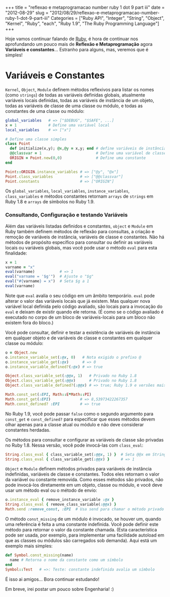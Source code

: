 +++
title = "reflexao e metaprogramacao number ruby 1 dot 9 part iii"
date = "2012-08-29"
slug = "2012/08/29/reflexao-e-metaprogramacao-number-ruby-1-dot-9-part-iii"
Categories = ["Ruby API", "Integer", "String", "Object", "Kernel", "Ruby", "each", "Ruby 1.9", "The Ruby Programming Language"]
+++
<!--more-->
<p>Hoje vamos continuar falando de <a href="http://www.ruby-doc.org/core-1.9.2/">Ruby</a>, é hora de continuar nos aprofundando um pouco mais de
<b>Reflexão e Metaprogramação</b> agora <b>Variáveis e constantes</b>... Estranho para alguns, mas, veremos que é simples!</p>

<h1>Variáveis e Constantes</h1>

`Kernel`, `Object`, `Module` definem métodos reflexivos para listar os nomes (como `strings`) de todas as variáveis definidas globais, atualmente
variáveis locais definidas, todas as variáveis de instância de um objeto, todas as variáveis de classe de uma classe ou módulo, e todas as constantes
de uma classe ou módulo:

``` ruby Variaveis e Constantes
global_variables   # => ["$DEBUG", "$SAFE", ...]
x = 1              # Define uma variável local
local_variables    # => ["x"]

# Define uma classe simples
class Point
  def initialize(x,y); @x,@y = x,y; end # define variáveis de instância
  @@classvar = 1                        # Define uma variável de classe
  ORIGIN = Point.new(0,0)               # Define uma constante
end

Point::ORIGIN.instance_variables # => ["@y", "@x"]
Point.class_variables            # => ["@@classvar"]
Point.constants                  # => ["ORIGIN"]
```

Os `global_variables`, `local_variables`, `instance_variables`, `class_variables` e métodos constantes retornam `arrays` de `strings` em Ruby 1.8 e
`arrays` de símbolos no Ruby 1.9.

<h3>Consultando, Configuração e testando Variáveis</h3>

Além das variáveis listadas definidos e constantes, `object` e `Module` em Ruby também definem métodos de reflexão para consultas, a criação e
remoção de variáveis de instância, variáveis de classe e constantes. Não há métodos de propósito específico para consultar ou definir as variáveis
locais ou variáveis globais, mas você pode usar o método `eval` para esta finalidade:

``` ruby Configurando Variavel
x = 1
varname = "x"
eval(varname)           # => 1
eval("varname = '$g'")  # Ajuste o "$g"
eval("#{varname} = x")  # Seta $g a 1
eval(varname)
```

Note que `eval` avalia o seu código em um âmbito temporário. `eval` pode alterar o valor das variáveis locais que já existem. Mas qualquer nova
variável local definida pelo código avaliado, são locais para a invocação do `eval` e deixam de existir quando ele retorna. (É como se o código
avaliado é executado no corpo de um bloco de variáveis-locais para um bloco não existem fora do bloco.)

Você pode consultar, definir e testar a existência de variáveis de instância em qualquer objeto e de variáveis de classe e constantes em qualquer
classe ou módulo:

``` ruby Consultar Variavel
o = Object.new
o.instance_variable_set(:@x, 0)   # Nota exigido o prefixo @
o.instance_variable_get(:@x)      # => 0
o.instance_variable_defined?(:@x) # => true

Object.class_variable_set(:@@x, 1)   # Privado no Ruby 1.8
Object.class_variable_get(:@@x)      # Privado no Ruby 1.8
Object.class_variable_defined?(:@@x) # => true; Ruby 1.9 e versões mais novas

Math.const_set(:EPI, Math::E*Math::PI)
Math.const_get(:EPI)             # => 8,53973422267357
Math.const_defined? :EPI         # => true
```

No Ruby 1.9, você pode passar `false` como o segundo argumento para `const_get` e `const_defined?` para especificar que esses métodos devem olhar
apenas para a classe atual ou módulo e não deve considerar constantes herdadas.

Os métodos para consultar e configurar as variáveis de classe são privadas no Ruby 1.8. Nessa versão, você pode invocá-las com `class_eval`:

``` ruby class_eval
String.class_eval { class_variable_set(:@@x, 1) }  # Seta @@x em String
String.class_eval { class_variable_get(:@@x) }     # => 1
```

`Object` e `Module` definem métodos privados para variáveis de instância indefinidas, variáveis de classe e constantes. Todos eles retornam o valor
da variável ou constante removida. Como esses métodos são privados, não pode invocá-los diretamente em um objeto, classe ou módulo, e você deve usar
um método eval ou o método de envio:

``` ruby instance_eval
o.instance_eval { remove_instance_variable :@x }
String.class_eval { remove_class_variable(:@@x) }
Math.send :remove_const, :EPI  # Usa send para chamar o método privado
```

O método `const_missing` de um módulo é invocado, se houver um, quando uma referência é feita a uma constante indefinida. Você pode definir este
método para retornar o valor da constante chamada. (Esta característica pode ser usada, por exemplo, para implementar uma facilidade autoload em que
as classes ou módulos são carregados sob demanda). Aqui está um exemplo mais simples:

``` ruby cons_missing
def Symbol.const_missing(name)
  name # Retorna o nome da constante como um símbolo
end
Symbol::Test   # =>: Teste: constante indefinida avalia um símbolo
```

É isso ai amigos... Bora continuar estudando!

Em breve, irei postar um pouco sobre Engenharia! :)
